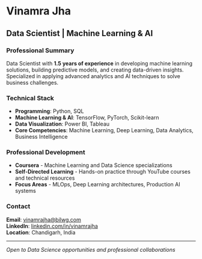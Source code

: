 # Vinamra Jha
## Data Scientist | Machine Learning & AI

### Professional Summary
Data Scientist with **1.5 years of experience** in developing machine learning solutions, building predictive models, and creating data-driven insights. Specialized in applying advanced analytics and AI techniques to solve business challenges.

### Technical Stack
- **Programming**: Python, SQL
- **Machine Learning & AI**: TensorFlow, PyTorch, Scikit-learn
- **Data Visualization**: Power BI, Tableau
- **Core Competencies**: Machine Learning, Deep Learning, Data Analytics, Business Intelligence

### Professional Development
- **Coursera** - Machine Learning and Data Science specializations
- **Self-Directed Learning** - Hands-on practice through YouTube courses and technical resources
- **Focus Areas** - MLOps, Deep Learning architectures, Production AI systems

### Contact
**Email**: vinamrajha@bilwg.com  
**LinkedIn**: [linkedin.com/in/vinamrajha](https://www.linkedin.com/in/vinamrajha/)  
**Location**: Chandigarh, India

---
*Open to Data Science opportunities and professional collaborations*
